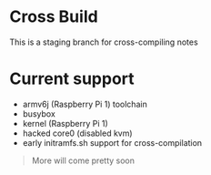 # Cross Build
This is a staging branch for cross-compiling notes

# Current support
- armv6j (Raspberry Pi 1) toolchain
- busybox
- kernel (Raspberry Pi 1)
- hacked core0 (disabled kvm)
- early initramfs.sh support for cross-compilation

> More will come pretty soon
